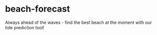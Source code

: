 # beach-forecast
Always ahead of the waves - find the best beach at the moment with our tide prediction tool!
